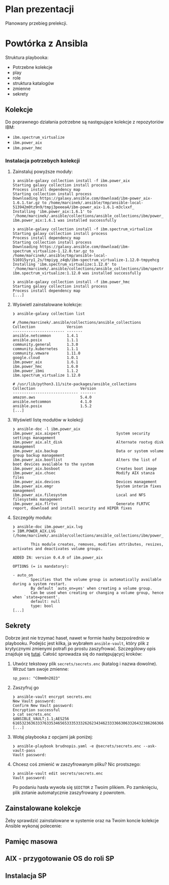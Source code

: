# Plan prezentacji

Planowany przebieg prelekcji. 

# Powtórka z Ansibla

Struktura playbooka:

- Potrzebne kolekcje
- play
- role
- struktura katalogów
- zmienne
- sekrety


## Kolekcje

Do poprawnego działania potrzebne są następujące kolekcje z repozytoriów IBM:

- `ibm.spectrum_virtualize`
- `ibm.power_aix`
- `ibm.power_hmc`

### Instalacja potrzebych kolekcji

1. Zainstaluj powyższe moduły:

	```
	❯ ansible-galaxy collection install -f ibm.power_aix
	Starting galaxy collection install process
	Process install dependency map
	Starting collection install process
	Downloading https://galaxy.ansible.com/download/ibm-power_aix-1.6.1.tar.gz to /home/marcinek/.ansible/tmp/ansible-local-513942m0tz9n9/tmpj3peeea4/ibm-power_aix-1.6.1-m3clxxf_
	Installing 'ibm.power_aix:1.6.1' to '/home/marcinek/.ansible/collections/ansible_collections/ibm/power_aix'
	ibm.power_aix:1.6.1 was installed successfully
	
	❯ ansible-galaxy collection install -f ibm.spectrum_virtualize
	Starting galaxy collection install process
	Process install dependency map
	Starting collection install process
	Downloading https://galaxy.ansible.com/download/ibm-spectrum_virtualize-1.12.0.tar.gz to /home/marcinek/.ansible/tmp/ansible-local-516915yry1_2s/tmpiyg_z4qb/ibm-spectrum_virtualize-1.12.0-tmpyehcg
	Installing 'ibm.spectrum_virtualize:1.12.0' to '/home/marcinek/.ansible/collections/ansible_collections/ibm/spectrum_virtualize'
	ibm.spectrum_virtualize:1.12.0 was installed successfully

	❯ ansible-galaxy collection install -f ibm.power_hmc
	Starting galaxy collection install process
	Process install dependency map
	[...]
	```

1. Wyświetl zainstalowane kolekcje:

	```
	❯ ansible-galaxy collection list

	# /home/marcinek/.ansible/collections/ansible_collections
	Collection              Version
	----------------------- -------
	ansible.netcommon       1.4.1  
	ansible.posix           1.1.1  
	community.general       1.3.0  
	community.kubernetes    1.1.1  
	community.vmware        1.11.0 
	google.cloud            1.0.1  
	ibm.power_aix           1.6.1  
	ibm.power_hmc           1.6.0  
	ibm.power_ibmi          1.1.2  
	ibm.spectrum_virtualize 1.12.0 

	# /usr/lib/python3.11/site-packages/ansible_collections
	Collection                    Version
	----------------------------- -------
	amazon.aws                    5.4.0  
	ansible.netcommon             4.1.0  
	ansible.posix                 1.5.2  
	[...]
	```

1. Wyświetl listę modułów w kolekcji

	```
	❯ ansible-doc -l ibm.power_aix
	ibm.power_aix.aixpert                         System security settings management                                                       
	ibm.power_aix.alt_disk                        Alternate rootvg disk management                                                          
	ibm.power_aix.backup                          Data or system volume group backup management                                             
	ibm.power_aix.bootlist                        Alters the list of boot devices available to the system                                   
	ibm.power_aix.bosboot                         Creates boot image                                                                        
	ibm.power_aix.chsec                           Modify AIX stanza files                                                                   
	ibm.power_aix.devices                         Devices management                                                                        
	ibm.power_aix.emgr                            System interim fixes management                                                           
	ibm.power_aix.filesystem                      Local and NFS filesystems management                                                      
	ibm.power_aix.flrtvc                          Generate FLRTVC report, download and install security and HIPER fixes 
	```

1. Szczegóły modułu:

	```
	❯ ansible-doc ibm.power_aix.lvg
	> IBM.POWER_AIX.LVG    (/home/marcinek/.ansible/collections/ansible_collections/ibm/power_aix/plugins/modules/lvg.py)

	        This module creates, removes, modifies attributes, resizes, activates and deactivates volume groups.

	ADDED IN: version 0.4.0 of ibm.power_aix

	OPTIONS (= is mandatory):

	- auto_on
	        Specifies that the volume group is automatically available during a system restart.
	        By default `auto_on=yes' when creating a volume group.
	        Can be used when creating or changing a volume group, hence when `state=present'.
	        default: null
	        type: bool
	[...]
    ```

## Sekrety

Dobrze jest nie trzymać haseł, nawet w formie hashy bezpośrednio w playbooku. Podejśc jest kilka, ja wybrałem `ansible-vault`, który plik z krytycznymi zmienymi potrafi po prostu zaszyfrować. Szczególowy opis znajduje się [tutaj](https://www.redhat.com/sysadmin/ansible-playbooks-secrets). Całość sprowadza się do następującycj kroków:

1. Utwórz tekstowy plik `secrets/secrets.enc`  (katalog i nazwa dowolne). Wrzuć tam swoje zmienne:

	```
	sp_pass: "C0mm0n2023"
	```
2. Zaszyfruj go 

	```
	❯ ansible-vault encrypt secrets.enc
	New Vault password: 
	Confirm New Vault password: 
	Encryption successful
	❯ cat secrets.enc
	$ANSIBLE_VAULT;1.1;AES256
	61653236363337633534656533353332626234346233336630633264323862663663356263396463
	[...]
	```
3. Wołaj playbooka z opcjami jak poniżej:

	```
	❯ ansible-playbook brudnopis.yaml -e @secrets/secrets.enc --ask-vault-pass
	Vault password: 
	```
4. Chcesz coś zmienić w zaszyfrowanym pliku? Nic prostszego:

	```
	❯ ansible-vault edit secrets/secrets.enc
	Vault password: 
	```

	Po podaniu hasła wywoła się `$EDITOR` z Twoim plikiem. Po zamknięciu, plik zotanie automatycznie zaszyfrowany z powrotem.

## Zainstalowane kolekcje

Żeby sprawdzić zainstalowane w systemie oraz na Twoim koncie kolekcje Ansible wykonaj polecenie:




## Pamięc masowa

## AIX - przygotowanie OS do roli SP

## Instalacja SP